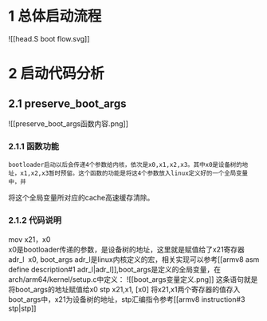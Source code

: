 ```toc
```
# 1   总体启动流程

![[head.S boot flow.svg]]


# 2   启动代码分析
## 2.1   preserve_boot_args

![[preserve_boot_args函数内容.png]]
### 2.1.1   函数功能
	bootloader启动以后会传递4个参数给内核，依次是x0,x1,x2,x3。其中x0是设备树的地址，x1,x2,x3暂时预留。这个函数的功能是将这4个参数放入linux定义好的一个全局变量中，并
将这个全局变量所对应的cache高速缓存清除。

### 2.1.2   代码说明
mov x21，x0  
	x0是bootloader传递的参数，是设备树的地址，这里就是赋值给了x21寄存器
adr_l  x0, boot_args 
	adr_l是linux内核定义的宏，相关实现可以参考[[armv8 asm define description#1 adr_l|adr_l]],boot_args是定义的全局变量，在arch/arm64/kernel/setup.c中定义：
	![[boot_args变量定义.png]]
	这条语句就是将boot_args的地址赋值给x0
stp x21,x1, [x0]
	将x21,x1两个寄存器的值存入boot_args中，x21为设备树的地址，stp汇编指令参考[[armv8 instruction#3 stp|stp]]
	